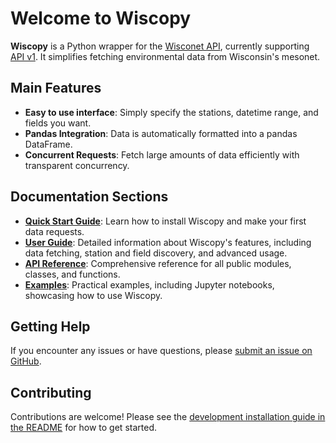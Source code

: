 # Welcome to Wiscopy

**Wiscopy** is a Python wrapper for the [Wisconet API](https://wisconet.wisc.edu/), currently supporting [API v1](https://wisconet.wisc.edu/docs). It simplifies fetching environmental data from Wisconsin's mesonet.

## Main Features
-   **Easy to use interface**: Simply specify the stations, datetime range, and fields you want.
-   **Pandas Integration**: Data is automatically formatted into a pandas DataFrame.
-   **Concurrent Requests**: Fetch large amounts of data efficiently with transparent concurrency.

## Documentation Sections

-   **[Quick Start Guide](quickstart.md)**: Learn how to install Wiscopy and make your first data requests.
-   **[User Guide](user_guide.md)**: Detailed information about Wiscopy's features, including data fetching, station and field discovery, and advanced usage.
-   **[API Reference](api_reference.md)**: Comprehensive reference for all public modules, classes, and functions.
-   **[Examples](examples.md)**: Practical examples, including Jupyter notebooks, showcasing how to use Wiscopy.

## Getting Help
If you encounter any issues or have questions, please [submit an issue on GitHub](https://github.com/UW-Madison-DSI/wiscopy/issues).

## Contributing
Contributions are welcome! Please see the [development installation guide in the README](https://github.com/UW-Madison-DSI/wiscopy#dev-install-contribute) for how to get started.
